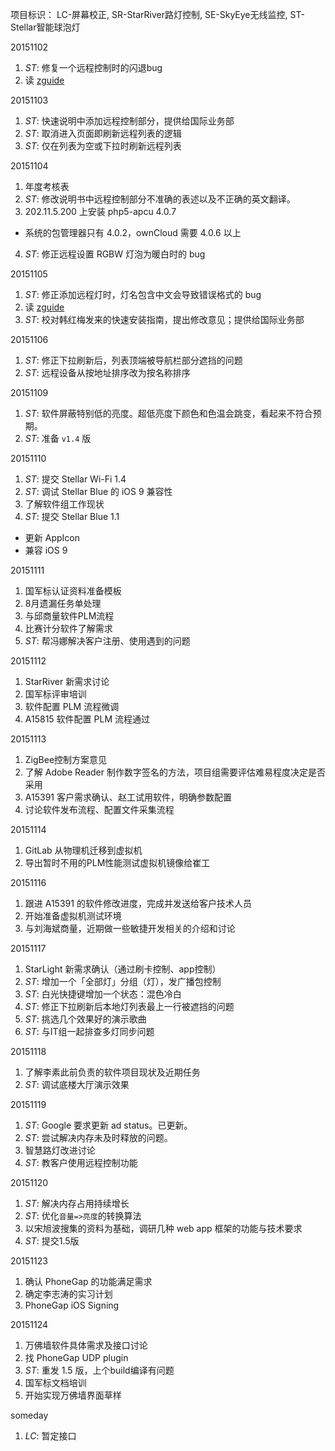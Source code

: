 项目标识： LC-屏幕校正, SR-StarRiver路灯控制, SE-SkyEye无线监控, ST-Stellar智能球泡灯

20151102

1. *ST*: 修复一个远程控制时的闪退bug
2. 读 [zguide](zguide.zeromq.org)

20151103

1. *ST*: 快速说明中添加远程控制部分，提供给国际业务部
2. *ST*: 取消进入页面即刷新远程列表的逻辑
3. *ST*: 仅在列表为空或下拉时刷新远程列表

20151104

1. 年度考核表
2. *ST*: 修改说明书中远程控制部分不准确的表述以及不正确的英文翻译。
3. 202.11.5.200 上安装 php5-apcu 4.0.7
  - 系统的包管理器只有 4.0.2，ownCloud 需要 4.0.6 以上
4. *ST*: 修正远程设置 RGBW 灯泡为暖白时的 bug

20151105

1. *ST*: 修正添加远程灯时，灯名包含中文会导致错误格式的 bug
2. 读 [zguide](zguide.zeromq.org) 
3. *ST*: 校对韩红梅发来的快速安装指南，提出修改意见；提供给国际业务部

20151106

1. *ST*: 修正下拉刷新后，列表顶端被导航栏部分遮挡的问题
2. *ST*: 远程设备从按地址排序改为按名称排序

20151109

1. *ST*: 软件屏蔽特别低的亮度。超低亮度下颜色和色温会跳变，看起来不符合预期。
2. *ST*: 准备 `v1.4` 版

20151110

1. *ST*: 提交 Stellar Wi-Fi 1.4
2. *ST*: 调试 Stellar Blue 的 iOS 9 兼容性
3. 了解软件组工作现状
4. *ST*: 提交 Stellar Blue 1.1
  - 更新 AppIcon
  - 兼容 iOS 9

20151111

1. 国军标认证资料准备模板
2. 8月遗漏任务单处理
3. 与邱商量软件PLM流程
4. 比赛计分软件了解需求
5. *ST*: 帮冯娜解决客户注册、使用遇到的问题

20151112

1. StarRiver 新需求讨论
2. 国军标评审培训
3. 软件配置 PLM 流程微调
4. A15815 软件配置 PLM 流程通过

20151113

1. ZigBee控制方案意见
2. 了解 Adobe Reader 制作数字签名的方法，项目组需要评估难易程度决定是否采用
3. A15391 客户需求确认、赵工试用软件，明确参数配置
4. 讨论软件发布流程、配置文件采集流程

20151114

1. GitLab 从物理机迁移到虚拟机
2. 导出暂时不用的PLM性能测试虚拟机镜像给崔工

20151116

1. 跟进 A15391 的软件修改进度，完成并发送给客户技术人员
2. 开始准备虚拟机测试环境
3. 与刘海斌商量，近期做一些敏捷开发相关的介绍和讨论

20151117

1. StarLight 新需求确认（通过刷卡控制、app控制）
2. *ST*: 增加一个「全部灯」分组（灯），发广播包控制
3. *ST*: 白光快捷键增加一个状态：混色冷白
4. *ST*: 修正下拉刷新后本地灯列表最上一行被遮挡的问题
5. *ST*: 挑选几个效果好的演示歌曲
6. *ST*: 与IT组一起排查多灯同步问题

20151118

1. 了解李素此前负责的软件项目现状及近期任务
2. *ST*: 调试底楼大厅演示效果

20151119

1. *ST*: Google 要求更新 ad status。已更新。
2. *ST*: 尝试解决内存未及时释放的问题。
3. 智慧路灯改进讨论
4. *ST*: 教客户使用远程控制功能

20151120

1. *ST*: 解决内存占用持续增长
2. *ST*: 优化`音量=>亮度`的转换算法
3. 以宋旭波搜集的资料为基础，调研几种 web app 框架的功能与技术要求
4. *ST*: 提交1.5版

20151123

1. 确认 PhoneGap 的功能满足需求
2. 确定李志涛的实习计划
3. PhoneGap iOS Signing

20151124

1. 万佛墙软件具体需求及接口讨论
2. 找 PhoneGap UDP plugin
3. *ST*: 重发 1.5 版，上个build编译有问题
4. 国军标文档培训
5. 开始实现万佛墙界面草样

someday

1. *LC*: 暂定接口

[//]: # (comment)
